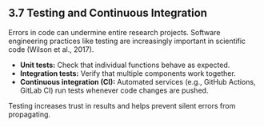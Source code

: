 ## 3.7 Testing and Continuous Integration

Errors in code can undermine entire research projects. Software engineering practices like testing are increasingly important in scientific code (Wilson et al., 2017).

- **Unit tests:** Check that individual functions behave as expected.
- **Integration tests:** Verify that multiple components work together.
- **Continuous integration (CI):** Automated services (e.g., GitHub Actions, GitLab CI) run tests whenever code changes are pushed.

Testing increases trust in results and helps prevent silent errors from propagating.
